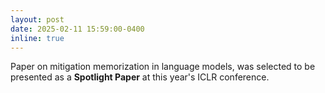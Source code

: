 ```yaml
---
layout: post
date: 2025-02-11 15:59:00-0400
inline: true
---
```


Paper on mitigation memorization in language models,
was selected to be presented as a **Spotlight Paper** at
this year's ICLR conference.
